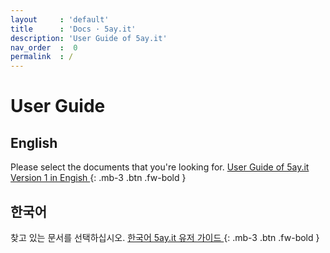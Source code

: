 ```yaml
---
layout     : 'default'
title      : 'Docs · 5ay.it'
description: 'User Guide of 5ay.it'
nav_order  :  0
permalink  : /
---
```


# User Guide

## English
Please select the documents that you're looking for.
[ User Guide of 5ay.it Version 1 in Engish ]( /v_1_en/index ){: .mb-3 .btn .fw-bold }<br>

## 한국어
찾고 있는 문서를 선택하십시오.
[ 한국어 5ay.it 유저 가이드 ]( /v_1_ko/index ){: .mb-3 .btn .fw-bold }<br>
